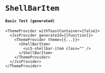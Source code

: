 # `ShellBarItem`

#### `Basic Test (generated)`

```
<ThemeProvider withToastContainer={false}>
  <JssProvider generateId={[Function]}>
    <ThemeProvider theme={{...}}>
      <ShellBarItem>
        <ui5-shellbar-item class="" />
      </ShellBarItem>
    </ThemeProvider>
  </JssProvider>
</ThemeProvider>
```

